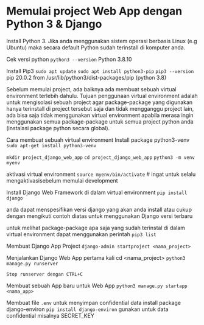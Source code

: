 # Memulai project Web App dengan Python 3 & Django

Install Python 3.
Jika anda menggunakan sistem operasi berbasis Linux (e.g Ubuntu) maka secara default Python sudah terinstall di komputer anda.

Cek versi python
`python3 --version` 
Python 3.8.10

Install Pip3
`sudo apt update`
`sudo apt install python3-pip`
`pip3 --version`  
pip 20.0.2 from /usr/lib/python3/dist-packages/pip (python 3.8)

Sebelum memulai project, ada baiknya ada membuat sebuah virtual environment terlebih dahulu. 
Tujuan penggunaan virtual environment adalah untuk mengisolasi sebuah project agar package-package yang digunakan hanya terinstall di project tersebut saja dan tidak mengganggu project lain, ada bisa saja tidak menggunakan virtual environment apabila merasa ingin menggunakan semua package-package untuk semua project python anda (instalasi package python secara global).

Cara membuat sebuah virtual environment
Install package python3-venv
`sudo apt-get install python3-venv`

`mkdir project_django_web_app`
`cd project_django_web_app`
`python3 -m venv myenv`

aktivasi virtual environment
`source myenv/bin/activate` # ingat untuk selalu mengaktivasisebelum memulai development

Install Django Web Framework di dalam virtual environment
`pip install django`

anda dapat menspesifikan versi django yang akan anda install atau cukup dengan mengikuti contoh diatas untuk menggunakan Django versi terbaru

untuk melihat package-package apa saja yang sudah terinstal di dalam virtual environment dapat menggunakan perintah 
`pip3 list`

Membuat Django App Project
`django-admin startproject <nama_project>`

Menjalankan Django Web App pertama kali
cd <nama_project>
`python3 manage.py runserver`

`Stop runserver dengan CTRL+C`

Membuat sebuah App baru untuk Web App
`python3 manage.py startapp <nama_app>`

Membuat file `.env` untuk menyimpan confidential data
install package django-environ
`pip install django-environ`
gunakan untuk data confidential misalnya SECRET_KEY